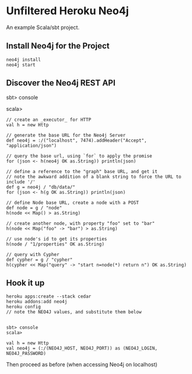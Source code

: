Unfiltered Heroku Neo4j
=======================

An example Scala/sbt project.

Install Neo4j for the Project
-----------------------------

    neo4j install
    neo4j start

Discover the Neo4j REST API
---------------------------

  sbt> console

  scala>

    // create an _executor_ for HTTP
    val h = new Http
    
    // generate the base URL for the Neo4j Server
    def neo4j = :/("localhost", 7474).addHeader("Accept", "application/json")

    // query the base url, using `for` to apply the promise
    for (json <- h(neo4j OK as.String)) println(json)
    
    // define a reference to the "graph" base URL, and get it
    // note the awkward addition of a blank string to force the URL to include '/'
    def g = neo4j / "db/data/"
    for (json <- h(g OK as.String)) println(json)
    
    // define Node base URL, create a node with a POST
    def node = g / "node"
    h(node << Map() > as.String)

    // create another node, with property "foo" set to "bar"
    h(node << Map("foo" -> "bar") > as.String)

    // use node's id to get its properties
    h(node / "1/properties" OK as.String)

    // query with Cypher
    def cypher = g / "cypher"
    h(cypher << Map("query" -> "start n=node(*) return n") OK as.String)

Hook it up
----------

    heroku apps:create --stack cedar
    heroku addons:add neo4j
    heroku config
    // note the NEO4J values, and substitute them below
   

    sbt> console
    scala>

    val h = new Http
    val neo4j = (:/(NEO4J_HOST, NEO4J_PORT)) as (NEO4J_LOGIN, NEO4J_PASSWORD)

Then proceed as before (when accessing Neo4j on localhost)


